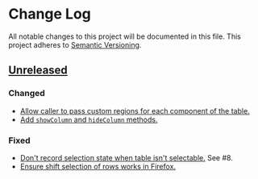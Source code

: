 # Change Log

All notable changes to this project will be documented in this file. This project adheres to [Semantic Versioning](http://semver.org/).

## [Unreleased](#unreleased)

### Changed

- [Allow caller to pass custom regions for each component of the table.](https://github.com/rapid7/marionette.carpenter/commit/7b6088a9e3f0a6db5aa0dcfc80b29527a087cc65)
- [Add `showColumn` and `hideColumn` methods.](https://github.com/rapid7/marionette.carpenter/pull/22)

### Fixed

- [Don't record selection state when table isn't selectable.](https://github.com/rapid7/marionette.carpenter/commit/8e55509ab35f30b2a02944ad932408b5fe4abf63) See #8.
- [Ensure shift selection of rows works in Firefox.](https://github.com/rapid7/marionette.carpenter/issues/25)
